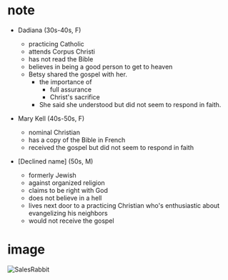 # note

- Dadiana (30s-40s, F)
  - practicing Catholic
  - attends Corpus Christi
  - has not read the Bible
  - believes in being a good person to get to heaven
  - Betsy shared the gospel with her.
    - the importance of
      - full assurance
      - Christ's sacrifice
    - She said she understood but did not seem to respond in faith.

- Mary Kell (40s-50s, F)
  - nominal Christian
  - has a copy of the Bible in French
  - received the gospel but did not seem to respond in faith

- [Declined name] (50s, M)
  - formerly Jewish
  - against organized religion
  - claims to be right with God
  - does not believe in a hell
  - lives next door to a practicing Christian who's enthusiastic about evangelizing his neighbors
  - would not receive the gospel

# image

![SalesRabbit](./res/Screenshot_20230121_134823_SalesRabbit.jpg)

